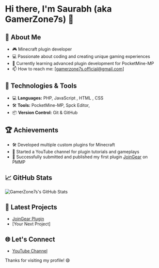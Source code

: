 # Hi there, I'm Saurabh (aka GamerZone7s) 👋

## 🚀 About Me
- 🎮 Minecraft plugin developer
- 💻 Passionate about coding and creating unique gaming experiences
- 🌱 Currently learning advanced plugin development for PocketMine-MP
- 📫 How to reach me: [gamerzone7s.official@gmail.com]

## 🔧 Technologies & Tools
- 💻 **Languages:** PHP, JavaScript , HTML , CSS 
- 🛠️ **Tools:** PocketMine-MP, Spck Editor,
- 📦 **Version Control:** Git & GitHub

## 🏆 Achievements
- 🛠️ Developed multiple custom plugins for Minecraft
- 🎥 Started a YouTube channel for plugin tutorials and gameplays
- 🚀 Successfully submitted and published my first plugin [JoinGear](https://pmmp.io/) on PMMP

## 📈 GitHub Stats
![GamerZone7s's GitHub Stats](https://github-readme-stats.vercel.app/api?username=GamerZone7s&show_icons=true&theme=radical)

## 📝 Latest Projects
- [JoinGear Plugin](https://github.com/GamerZone7s/JoinGear)
- [Your Next Project]

## 🌐 Let's Connect
- [YouTube Channel](https://youtube.com/@gamerzone7s?si=41OWGYCjJHz_fiq4)

Thanks for visiting my profile! 😄
